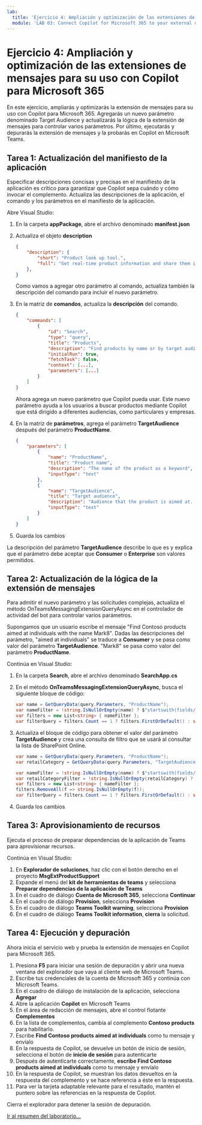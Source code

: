 ```yaml
---
lab:
  title: 'Ejercicio 4: Ampliación y optimización de las extensiones de mensajes para su uso con Copilot para Microsoft 365'
  module: 'LAB 03: Connect Copilot for Microsoft 365 to your external data in real-time with message extension plugins built with .NET and Visual Studio'
---
```


# Ejercicio 4: Ampliación y optimización de las extensiones de mensajes para su uso con Copilot para Microsoft 365

En este ejercicio, ampliarás y optimizarás la extensión de mensajes para su uso con Copilot para Microsoft 365. Agregarás un nuevo parámetro denominado Target Audience y actualizarás la lógica de la extensión de mensajes para controlar varios parámetros. Por último, ejecutarás y depurarás la extensión de mensajes y la probarás en Copilot en Microsoft Teams.

## Tarea 1: Actualización del manifiesto de la aplicación

Especificar descripciones concisas y precisas en el manifiesto de la aplicación es crítico para garantizar que Copilot sepa cuándo y cómo invocar el complemento. Actualiza las descripciones de la aplicación, el comando y los parámetros en el manifiesto de la aplicación.

Abre Visual Studio:

1. En la carpeta **appPackage**, abre el archivo denominado **manifest.json**
1. Actualiza el objeto **description**

    ```json
    {
        "description": {
            "short": "Product look up tool.",
            "full": "Get real-time product information and share them in a conversation. Search by product name or target audience. ${{APP_DISPLAY_NAME}} works with Microsoft 365 Chat. Find products at Contoso. Find Contoso products called mark8. Find Contoso products named mark8. Find Contoso products related to Mark8. Find Contoso products aimed at individuals. Find Contoso products aimed at businesses. Find Contoso products aimed at individuals with the name mark8. Find Contoso products aimed at businesses with the name mark8."
        },
    }
    ```

    Como vamos a agregar otro parámetro al comando, actualiza también la descripción del comando para incluir el nuevo parámetro.

1. En la matriz de **comandos**, actualiza la **descripción** del comando.

    ```json
    {
        "commands": [
            {
                "id": "Search",
                "type": "query",
                "title": "Products",
                "description": "Find products by name or by target audience",
                "initialRun": true,
                "fetchTask": false,
                "context": [...],
                "parameters": [...]
            }
        ]
    }
    ```

    Ahora agrega un nuevo parámetro que Copilot pueda usar. Este nuevo parámetro ayuda a los usuarios a buscar productos mediante Copilot que está dirigido a diferentes audiencias, como particulares y empresas.

1. En la matriz de **parámetros**, agrega el parámetro **TargetAudience** después del parámetro **ProductName**.

    ```json
    {    
        "parameters": [
            {
                "name": "ProductName",
                "title": "Product name",
                "description": "The name of the product as a keyword",
                "inputType": "text"
            },
            {
                "name": "TargetAudience",
                "title": "Target audience",
                "description": "Audience that the product is aimed at. Consumer products are sold to individuals. Enterprise products are sold to businesses",
                "inputType": "text"
            }
        ]
    }
    ```

1. Guarda los cambios

La descripción del parámetro **TargetAudience** describe lo que es y explica que el parámetro debe aceptar que **Consumer** o **Enterprise** son valores permitidos.

## Tarea 2: Actualización de la lógica de la extensión de mensajes

Para admitir el nuevo parámetro y las solicitudes complejas, actualiza el método OnTeamsMessagingExtensionQueryAsync en el controlador de actividad del bot para controlar varios parámetros.

Supongamos que un usuario escribe el mensaje "Find Contoso products aimed at individuals with the name Mark8". Dadas las descripciones del parámetro, "aimed at individuals" se traduce a **Consumer** y se pasa como valor del parámetro **TargetAudience**. "Mark8" se pasa como valor del parámetro **ProductName**.

Continúa en Visual Studio:

1. En la carpeta **Search**, abre el archivo denominado **SearchApp.cs**
1. En el método **OnTeamsMessagingExtensionQueryAsync**, busca el siguiente bloque de código:

    ```csharp
    var name = GetQueryData(query.Parameters, "ProductName");
    var nameFilter = !string.IsNullOrEmpty(name) ? $"startswith(fields/Title, '{name}')" : string.Empty;
    var filters = new List<string> { nameFilter };
    var filterQuery = filters.Count == 1 ? filters.FirstOrDefault() : string.Join(" and ", filters); 
    ```

1. Actualiza el bloque de código para obtener el valor del parámetro **TargetAudience** y crea una consulta de filtro que se usará al consultar la lista de SharePoint Online.

    ```csharp
    var name = GetQueryData(query.Parameters, "ProductName");
    var retailCategory = GetQueryData(query.Parameters, "TargetAudience");
    
    var nameFilter = !string.IsNullOrEmpty(name) ? $"startswith(fields/Title, '{name}')" : string.Empty;
    var retailCategoryFilter = !string.IsNullOrEmpty(retailCategory) ? $"fields/RetailCategory eq '{retailCategory}'" : string.Empty;
    var filters = new List<string> { nameFilter };
    filters.RemoveAll(f => string.IsNullOrEmpty(f));
    var filterQuery = filters.Count == 1 ? filters.FirstOrDefault() : string.Join(" and ", filters);
    ```

1. Guarda los cambios

## Tarea 3: Aprovisionamiento de recursos

Ejecuta el proceso de preparar dependencias de la aplicación de Teams para aprovisionar recursos.

Continúa en Visual Studio:

1. En **Explorador de soluciones**, haz clic con el botón derecho en el proyecto **MsgExtProductSupport**
1. Expande el menú del **kit de herramientas de teams** y selecciona **Preparar dependencias de la aplicación de Teams**
1. En el cuadro de diálogo **Cuenta de Microsoft 365**, selecciona **Continuar**
1. En el cuadro de diálogo **Provision**, selecciona **Provision**
1. En el cuadro de diálogo **Teams Toolkit warning**, selecciona **Provision**
1. En el cuadro de diálogo **Teams Toolkit information**, **cierra** la solicitud.

## Tarea 4: Ejecución y depuración

Ahora inicia el servicio web y prueba la extensión de mensajes en Copilot para Microsoft 365.

1. Presiona **F5** para iniciar una sesión de depuración y abrir una nueva ventana del explorador que vaya al cliente web de Microsoft Teams.
1. Escribe tus credenciales de la cuenta de Microsoft 365 y continúa con Microsoft Teams.
1. En el cuadro de diálogo de instalación de la aplicación, selecciona **Agregar**
1. Abre la aplicación **Copilot** en Microsoft Teams
1. En el área de redacción de mensajes, abre el control flotante **Complementos**
1. En la lista de complementos, cambia al complemento **Contoso products** para habilitarlo.
1. Escribe **Find Contoso products aimed at individuals** como tu mensaje y envíalo
1. En la respuesta de Copilot, se devuelve un botón de inicio de sesión, selecciona el botón de **inicio de sesión** para autenticarte
1. Después de autenticarte correctamente, **escribe Find Contoso products aimed at individuals** como tu mensaje y envíalo
1. En la respuesta de Copilot, se muestran los datos devueltos en la respuesta del complemento y se hace referencia a éste en la respuesta.
1. Para ver la tarjeta adaptable relevante para el resultado, mantén el puntero sobre las referencias en la respuesta de Copilot.

Cierra el explorador para detener la sesión de depuración.

[Ir al resumen del laboratorio...](./6-summary.md)